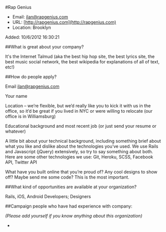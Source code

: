 
#Rap Genius

* Email: [ilan@rapgenius.com](mailto:ilan@rapgenius.com)
* URL: [http://rapgenius.com](http://rapgenius.com)
* Location: Brooklyn

Added: 10/6/2012 16:30:21

##What is great about your company?

It's the Internet Talmud (aka the best hip hop site, the best lyrics site, the best music social network, the best wikipedia for explanations of all of text, etc!)

##How do people apply?

Email ilan@rapgenius.com



Your name



Location – we’re flexible, but we’d really like you to kick it with us in the office, so it’d be great if you lived in NYC or were willing to relocate (our office is in Williamsburg)



Educational background and most recent job (or just send your resume or whatever)



A little bit about your technical background, including something brief about what you like and dislike about the technologies you’ve used. We use Rails and Javascript (jQuery) extensively, so try to say something about both. Here are some other technologies we use: Git, Heroku, SCSS, Facebook API, Twitter API



What have you built online that you’re proud of? Any cool designs to show off? Maybe send me some code? This is the most important.

##What kind of opportunities are available at your organization?

Rails, iOS, Android Developers; Designers

##Campaign people who have had experience with company:

*(Please add yourself if you know anything about this organization)*

* 


    